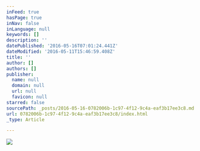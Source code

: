 ```yaml
---
inFeed: true
hasPage: true
inNav: false
inLanguage: null
keywords: []
description: ''
datePublished: '2016-05-16T07:01:24.441Z'
dateModified: '2016-05-11T15:46:59.408Z'
title: ''
author: []
authors: []
publisher:
  name: null
  domain: null
  url: null
  favicon: null
starred: false
sourcePath: _posts/2016-05-16-0782006b-1c97-4f12-9c4a-eaf3b17ee3c8.md
url: 0782006b-1c97-4f12-9c4a-eaf3b17ee3c8/index.html
_type: Article

---
```

![](https://the-grid-user-content.s3-us-west-2.amazonaws.com/9187ca20-ac47-402b-9966-9157a9eec242.jpg)